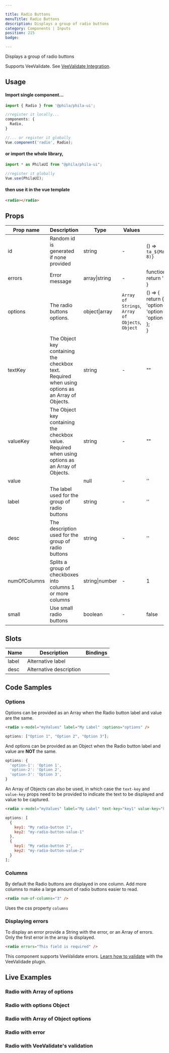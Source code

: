 ```yaml
---

title: Radio Buttons
menuTitle: Radio Buttons
description: Displays a group of radio buttons
category: Components | Inputs
position: 215
badge:

---
```


Displays a group of radio buttons

<alert>Supports VeeValidate. See [VeeValidate Integration](/vee-validate-integration).</alert>

## Usage

#### Import single component...

```js
import { Radio } from '@phila/phila-ui';

//register it locally...
components: {
  Radio,
}

//... or register it globally
Vue.component('radio', Radio);
```

#### or import the whole library,

```js
import * as PhilaUI from "@phila/phila-ui";

//register it globally
Vue.use(PhilaUI);
```

#### then use it in the vue template

```html
<radio></radio>
```

## Props

| Prop name    | Description                                                                                       | Type           | Values                                           | Default                                                                                                              |
| ------------ | ------------------------------------------------------------------------------------------------- | -------------- | ------------------------------------------------ | -------------------------------------------------------------------------------------------------------------------- |
| id           | Random id is generated if none provided                                                           | string         | -                                                | () => `ta_${Math.random().toString(12).substring(2, 8)}`                                                             |
| errors       | Error message                                                                                     | array\|string  | -                                                | function() {<br> return '';<br>}                                                                                     |
| options      | The radio buttons options.                                                                        | object\|array  | `Array of Strings`, `Array of Objects`, `Object` | () => {<br> return {<br> 'option-1': 'Option 1',<br> 'option-2': 'Option 2',<br> 'option-3': 'Option 3',<br> };<br>} |
| textKey      | The Object key containing the checkbox text. Required when using options as an Array of Objects.  | string         | -                                                | ""                                                                                                                   |
| valueKey     | The Object key containing the checkbox value. Required when using options as an Array of Objects. | string         | -                                                | ""                                                                                                                   |
| value        |                                                                                                   | null           | -                                                | ''                                                                                                                   |
| label        | The label used for the group of radio buttons                                                     | string         | -                                                | ''                                                                                                                   |
| desc         | The description used for the group of radio buttons                                               | string         | -                                                | ''                                                                                                                   |
| numOfColumns | Splits a group of checkboxes into columns 1 or more columns                                       | string\|number | -                                                | 1                                                                                                                    |
| small        | Use small radio buttons                                                                           | boolean        | -                                                | false                                                                                                                |

## Slots

| Name  | Description             | Bindings |
| ----- | ----------------------- | -------- |
| label | Alternative label       |          |
| desc  | Alternative description |          |

## Code Samples

### Options

Options can be provided as an Array when the Radio button label and value are the same.

```html
<radio v-model="myValues" label="My Label" :options="options" />
```

```js
options: ["Option 1", "Option 2", "Option 3"];
```

And options can be provided as an Object when the Radio button label and value are **NOT** the same.

```js
options: {
  'option-1': 'Option 1',
  'option-2': 'Option 2',
  'option-3': 'Option 3',
}
```

An Array of Objects can also be used, in which case the `text-key` and `value-key` props need to be provided to indicate the text to be displayed and value to be captured.

```html
<radio v-model="myValues" label="My Label" text-key="key1" value-key="key2" />
```

```js
options: [
  {
    key1: "My radio-button 1",
    key2: "my-radio-button-value-1"
  },
  {
    key1: "My radio-button 2",
    key2: "my-radio-button-value-2"
  }
];
```

### Columns

By default the Radio buttons are displayed in one column. Add more columns to make a large amount of radio buttons easier to read.

```html
<radio num-of-columns="3" />
```

<alert>Uses the css property `columns`</alert>

### Displaying errors

To display an error provide a String with the error, or an Array of errors. Only the first error in the array is displayed.

```html
<radio errors="This field is required" />
```

<alert>This component supports VeeValidate errors. [Learn how to validate](/vee-validate-integration) with the VeeValidade plugin.<a></alert>

## Live Examples

### Radio with Array of options

<example name="Radio1" height="300"></example>

### Radio with options Object

<example name="Radio2" height="300"></example>

### Radio with Array of Object options

<example name="Radio3" height="300"></example>

### Radio with error

<example name="Radio4" height="350"></example>

### Radio with VeeValidate's validation

<example name="Radio5" height="470"></example>
